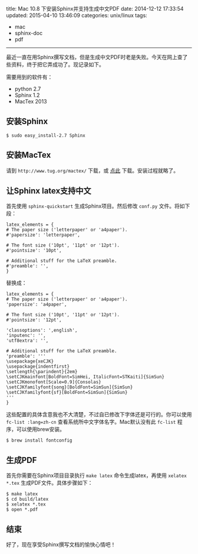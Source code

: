 title: Mac 10.8 下安装Sphinx并支持生成中文PDF
date: 2014-12-12 17:33:54
updated: 2015-04-10 13:46:09
categories: unix/linux
tags:
- mac
- sphinx-doc
- pdf
---

最近一直在用Sphinx撰写文档，但是生成中文PDF时老是失败。今天在网上查了些资料，终于把它弄成功了。现记录如下。

需要用到的软件有：

* python 2.7
* Sphinx 1.2
* MacTex 2013

## 安装Sphinx

    $ sudo easy_install-2.7 Sphinx

## 安装MacTex

请到 `http://www.tug.org/mactex/` 下载，或 [点此](http://mirror.ctan.org/systems/mac/mactex/MacTeX.pkg) 下载。安装过程就略了。

## 让Sphinx latex支持中文

首先使用 `sphinx-quickstart` 生成Sphinx项目。然后修改 `conf.py` 文件。将如下段：

    latex_elements = {
    # The paper size ('letterpaper' or 'a4paper').
    #'papersize': 'letterpaper',

    # The font size ('10pt', '11pt' or '12pt').
    #'pointsize': '10pt',

    # Additional stuff for the LaTeX preamble.
    #'preamble': '',
    }

替换成：

    latex_elements = {
    # The paper size ('letterpaper' or 'a4paper').
    'papersize': 'a4paper',

    # The font size ('10pt', '11pt' or '12pt').
    #'pointsize': '12pt',

    'classoptions': ',english',
    'inputenc': '',
    'utf8extra': '',

    # Additional stuff for the LaTeX preamble.
    'preamble': '''
    \usepackage{xeCJK}
    \usepackage{indentfirst}
    \setlength{\parindent}{2em}
    \setCJKmainfont[BoldFont=SimHei, ItalicFont=STKaiti]{SimSun}
    \setCJKmonofont[Scale=0.9]{Consolas}
    \setCJKfamilyfont{song}[BoldFont=SimSun]{SimSun}
    \setCJKfamilyfont{sf}[BoldFont=SimSun]{SimSun}
    '''
    }

这些配置的具体含意我也不大清楚，不过自已修改下字体还是可行的。你可以使用 `fc-list :lang=zh-cn` 查看系统所中文字体名字。Mac默认没有此 `fc-list` 程序，可以使用brew安装。

    $ brew install fontconfig

## 生成PDF

首先你需要在Sphinx项目目录执行 `make latex` 命令生成latex，再使用 `xelatex *.tex` 生成PDF文件。具体步骤如下：

    $ make latex
    $ cd build/latex
    $ xelatex *.tex
    $ open *.pdf

## 结束

好了，现在享受Sphinx撰写文档的愉快心情吧！
